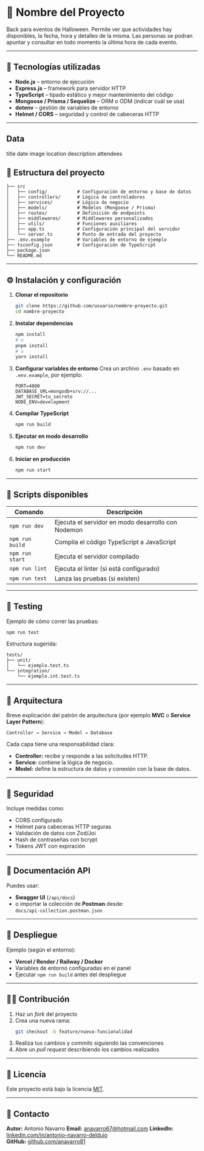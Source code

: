 # 🧠 Nombre del Proyecto

Back para eventos de Halloween. Permite ver que actividades hay disponibles, la fecha, hora y detalles de la misma. 
Las personas se podran apuntar y consultar en todo momento la última hora de cada evento. 

---

## 🚀 Tecnologías utilizadas

- **Node.js** – entorno de ejecución
- **Express.js** – framework para servidor HTTP
- **TypeScript** – tipado estático y mejor mantenimiento del código
- **Mongoose / Prisma / Sequelize** – ORM o ODM (indicar cuál se usa)
- **dotenv** – gestión de variables de entorno
- **Helmet / CORS** – seguridad y control de cabeceras HTTP

---

## Data 

title
date
image
location
description
attendees

## 📁 Estructura del proyecto

```
├── src
│   ├── config/           # Configuración de entorno y base de datos
│   ├── controllers/      # Lógica de controladores
│   ├── services/         # Lógica de negocio
│   ├── models/           # Modelos (Mongoose / Prisma)
│   ├── routes/           # Definición de endpoints
│   ├── middlewares/      # Middlewares personalizados
│   ├── utils/            # Funciones auxiliares
│   ├── app.ts            # Configuración principal del servidor
│   └── server.ts         # Punto de entrada del proyecto
├── .env.example          # Variables de entorno de ejemplo
├── tsconfig.json         # Configuración de TypeScript
├── package.json
└── README.md
```

---

## ⚙️ Instalación y configuración

1. **Clonar el repositorio**
   ```bash
   git clone https://github.com/usuario/nombre-proyecto.git
   cd nombre-proyecto
   ```

2. **Instalar dependencias**
   ```bash
   npm install
   # o
   pnpm install
   # o
   yarn install
   ```

3. **Configurar variables de entorno**
   Crea un archivo `.env` basado en `.env.example`, por ejemplo:
   ```env
   PORT=4000
   DATABASE_URL=mongodb+srv://...
   JWT_SECRET=tu_secreto
   NODE_ENV=development
   ```

4. **Compilar TypeScript**
   ```bash
   npm run build
   ```

5. **Ejecutar en modo desarrollo**
   ```bash
   npm run dev
   ```

6. **Iniciar en producción**
   ```bash
   npm run start
   ```

---

## 🧩 Scripts disponibles

| Comando | Descripción |
|----------|--------------|
| `npm run dev` | Ejecuta el servidor en modo desarrollo con Nodemon |
| `npm run build` | Compila el código TypeScript a JavaScript |
| `npm run start` | Ejecuta el servidor compilado |
| `npm run lint` | Ejecuta el linter (si está configurado) |
| `npm run test` | Lanza las pruebas (si existen) |

---

## 🧪 Testing

Ejemplo de cómo correr las pruebas:

```bash
npm run test
```

Estructura sugerida:
```
tests/
├── unit/
│   └── ejemplo.test.ts
└── integration/
    └── ejemplo.int.test.ts
```

---

## 🧠 Arquitectura

Breve explicación del patrón de arquitectura (por ejemplo **MVC** o **Service Layer Pattern**):

```
Controller → Service → Model → Database
```

Cada capa tiene una responsabilidad clara:
- **Controller:** recibe y responde a las solicitudes HTTP.
- **Service:** contiene la lógica de negocio.
- **Model:** define la estructura de datos y conexión con la base de datos.

---

## 🔐 Seguridad

Incluye medidas como:
- CORS configurado
- Helmet para cabeceras HTTP seguras
- Validación de datos con Zod/Joi
- Hash de contraseñas con bcrypt
- Tokens JWT con expiración

---

## 🧾 Documentación API

Puedes usar:
- **Swagger UI** (`/api/docs`)
- o importar la colección de **Postman** desde:  
  `docs/api-collection.postman.json`

---

## 🐳 Despliegue

Ejemplo (según el entorno):

- **Vercel / Render / Railway / Docker**
- Variables de entorno configuradas en el panel
- Ejecutar `npm run build` antes del despliegue

---

## 👨‍💻 Contribución

1. Haz un *fork* del proyecto
2. Crea una nueva rama:  
   ```bash
   git checkout -b feature/nueva-funcionalidad
   ```
3. Realiza tus cambios y *commits* siguiendo las convenciones
4. Abre un *pull request* describiendo los cambios realizados

---

## 📄 Licencia

Este proyecto está bajo la licencia [MIT](LICENSE).

---

## 💬 Contacto

**Autor:** Antonio Navarro
**Email:** anavarro67@hotmail.com
**LinkedIn:** [linkedin.com/in/antonio-navarro-deldujo](https://www.linkedin.com/in/antonio-navarro-deldujo/)  
**GitHub:** [github.com/anavarro81](https://github.com/anavarro81)
